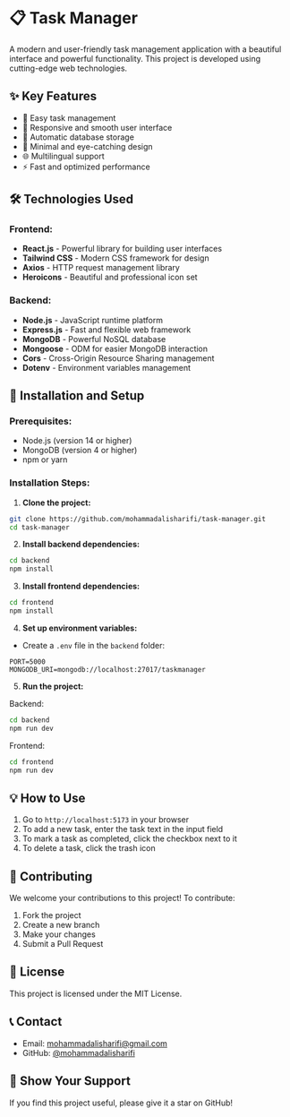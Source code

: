 # 📋 Task Manager

A modern and user-friendly task management application with a beautiful interface and powerful functionality. This project is developed using cutting-edge web technologies.

## ✨ Key Features

- 🎯 Easy task management
- 🔄 Responsive and smooth user interface
- 💾 Automatic database storage
- 🌙 Minimal and eye-catching design
- 🌐 Multilingual support
- ⚡ Fast and optimized performance

## 🛠️ Technologies Used

### Frontend:

- **React.js** - Powerful library for building user interfaces
- **Tailwind CSS** - Modern CSS framework for design
- **Axios** - HTTP request management library
- **Heroicons** - Beautiful and professional icon set

### Backend:

- **Node.js** - JavaScript runtime platform
- **Express.js** - Fast and flexible web framework
- **MongoDB** - Powerful NoSQL database
- **Mongoose** - ODM for easier MongoDB interaction
- **Cors** - Cross-Origin Resource Sharing management
- **Dotenv** - Environment variables management

## 🚀 Installation and Setup

### Prerequisites:

- Node.js (version 14 or higher)
- MongoDB (version 4 or higher)
- npm or yarn

### Installation Steps:

1. **Clone the project:**

```bash
git clone https://github.com/mohammadalisharifi/task-manager.git
cd task-manager
```

2. **Install backend dependencies:**

```bash
cd backend
npm install
```

3. **Install frontend dependencies:**

```bash
cd frontend
npm install
```

4. **Set up environment variables:**

- Create a `.env` file in the `backend` folder:

```env
PORT=5000
MONGODB_URI=mongodb://localhost:27017/taskmanager
```

5. **Run the project:**

Backend:

```bash
cd backend
npm run dev
```

Frontend:

```bash
cd frontend
npm run dev
```

## 💡 How to Use

1. Go to `http://localhost:5173` in your browser
2. To add a new task, enter the task text in the input field
3. To mark a task as completed, click the checkbox next to it
4. To delete a task, click the trash icon

## 🤝 Contributing

We welcome your contributions to this project! To contribute:

1. Fork the project
2. Create a new branch
3. Make your changes
4. Submit a Pull Request

## 📝 License

This project is licensed under the MIT License.

## 📞 Contact

- Email: mohammadalisharifi@gmail.com
- GitHub: [@mohammadalisharifi](https://github.com/mohammadalisharifi)

## 🌟 Show Your Support

If you find this project useful, please give it a star on GitHub!
